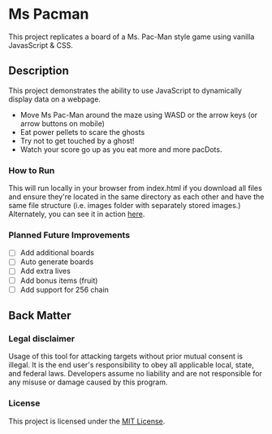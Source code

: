 # Ms Pacman
This project replicates a board of a Ms. Pac-Man style game using vanilla JavasScript & CSS.

## Description
This project demonstrates the ability to use JavaScript to dynamically display data on a webpage. 
- Move Ms Pac-Man around the maze using WASD or the arrow keys (or arrow buttons on mobile)
- Eat power pellets to scare the ghosts
- Try not to get touched by a ghost!
- Watch your score go up as you eat more and more pacDots.

### How to Run
This will run locally in your browser from index.html if you download all files and ensure they're located in the same directory as each other and have the same file structure (i.e. images folder with separately stored images.) Alternately, you can see it in action <a href="https://jayeclark.github.io/ms-pacman/index.html" target="_blank">here</a>.

### Planned Future Improvements
- [ ] Add additional boards
- [ ] Auto generate boards
- [ ] Add extra lives
- [ ] Add bonus items (fruit)
- [ ] Add support for 256 chain

## Back Matter

### Legal disclaimer
Usage of this tool for attacking targets without prior mutual consent is illegal. It is the end user's responsibility to obey all applicable local, state, and federal laws. Developers assume no liability and are not responsible for any misuse or damage caused by this program.

### License
This project is licensed under the [MIT License](LICENSE).
